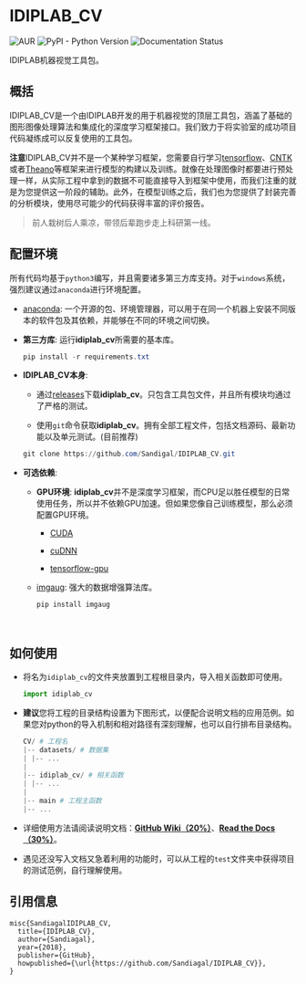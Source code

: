 # IDIPLAB_CV 

![AUR](https://img.shields.io/aur/license/yaourt.svg) ![PyPI - Python Version](https://img.shields.io/pypi/pyversions/Django.svg) ![Documentation Status](https://readthedocs.org/projects/idiplab-cv/badge/?version=latest)

IDIPLAB机器视觉工具包。

## 概括

IDIPLAB_CV是一个由IDIPLAB开发的用于机器视觉的顶层工具包，涵盖了基础的图形图像处理算法和集成化的深度学习框架接口。我们致力于将实验室的成功项目代码凝练成可以反复使用的工具包。

**注意**IDIPLAB_CV并不是一个某种学习框架，您需要自行学习[tensorflow](https://github.com/tensorflow/tensorflow)、[CNTK](https://github.com/Microsoft/cntk)或者[Theano](https://github.com/Theano/Theano)等框架来进行模型的构建以及训练。就像在处理图像时都要进行预处理一样，从实际工程中拿到的数据不可能直接导入到框架中使用，而我们注重的就是为您提供这一阶段的辅助。此外，在模型训练之后，我们也为您提供了封装完善的分析模块，使用尽可能少的代码获得丰富的评价报告。

> 前人栽树后人乘凉，带领后辈跑步走上科研第一线。


## 配置环境

所有代码均基于`python3`编写，并且需要诸多第三方库支持。对于`windows`系统，强烈建议通过`anaconda`进行环境配置。

- [anaconda](https://www.anaconda.com/download/): 一个开源的包、环境管理器，可以用于在同一个机器上安装不同版本的软件包及其依赖，并能够在不同的环境之间切换。

- **第三方库**: 运行**idiplab_cv**所需要的基本库。

  ```powershell
  pip install -r requirements.txt
  ```

- **IDIPLAB_CV本身**:

    - 通过[releases](https://github.com/Sandigal/IDIPLAB_CV/releases)下载**idiplab_cv**。只包含工具包文件，并且所有模块均通过了严格的测试。

    - 使用`git`命令获取**idiplab_cv**。拥有全部工程文件，包括文档源码、最新功能以及单元测试。(目前推荐)

    ```powershell
    git clone https://github.com/Sandigal/IDIPLAB_CV.git
    ```

- **可选依赖**: 

    - **GPU环境**: **idiplab_cv**并不是深度学习框架，而CPU足以胜任模型的日常使用任务，所以并不依赖GPU加速。但如果您像自己训练模型，那么必须配置GPU环境。

        - [CUDA](http://www.r-tutor.com/gpu-computing/cuda-installation/cuda7.5-ubuntu)

        - [cuDNN](http://askubuntu.com/questions/767269/how-can-i-install-cudnn-on-ubuntu-16-04)

        - [tensorflow-gpu](https://www.tensorflow.org/install/)

    - [imgaug](https://github.com/aleju/imgaug): 强大的数据增强算法库。

        ```powershell
        pip install imgaug
        ```

        ​

## 如何使用

- 将名为`idiplab_cv`的文件夹放置到工程根目录内，导入相关函数即可使用。

  ```python
  import idiplab_cv
  ```

- **建议**您将工程的目录结构设置为下图形式，以便配合说明文档的应用范例。如果您对python的导入机制和相对路径有深刻理解，也可以自行排布目录结构。

  ```powershell
  CV/ # 工程名
  |-- datasets/ # 数据集
  | |-- ...
  |
  |-- idiplab_cv/ # 相关函数
  | |-- ...
  |
  |-- main # 工程主函数
  |-- ...
  ```



- 详细使用方法请阅读说明文档：[**GitHub Wiki（20%）**](https://github.com/Sandiagal/IDIPLAB_CV/wiki)、[**Read the Docs（30%）**](https://idiplab-cv.readthedocs.io/zh/latest/)。

- 遇见还没写入文档又急着利用的功能时，可以从工程的`test`文件夹中获得项目的测试范例，自行理解使用。

## 引用信息

```
misc{SandiagalIDIPLAB_CV,
  title={IDIPLAB_CV},
  author={Sandiagal},
  year={2018},
  publisher={GitHub},
  howpublished={\url{https://github.com/Sandiagal/IDIPLAB_CV}},
}
```
